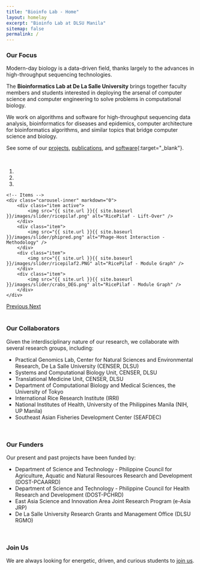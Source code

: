 ```yaml
---
title: "Bioinfo Lab - Home"
layout: homelay
excerpt: "Bioinfo Lab at DLSU Manila"
sitemap: false
permalink: /
---
```


### Our Focus

Modern-day biology is a data-driven field, thanks largely to the advances in high-throughput sequencing technologies.

The **Bioinformatics Lab at De La Salle University** brings together faculty members and students interested in deploying the arsenal of computer science and computer engineering to solve problems in computational biology.

We work on algorithms and software for high-throughput sequencing data analysis, bioinformatics for diseases and epidemics, computer architecture for bioinformatics algorithms, and similar topics that bridge computer science and biology.

See some of our [projects](projects), [publications](publications), and [software](http://github.com/bioinfodlsu){:target="\_blank"}.

<br>

<div markdown="0" id="carousel" class="carousel slide" data-ride="carousel" data-interval="4000" data-pause="hover">
    <!-- Menu -->
    <ol class="carousel-indicators">
        <li data-target="#carousel" data-slide-to="0" class="active"></li>
        <li data-target="#carousel" data-slide-to="1"></li>
        <li data-target="#carousel" data-slide-to="2"></li>
        <!-- <li data-target="#carousel" data-slide-to="3"></li>
        <li data-target="#carousel" data-slide-to="4"></li>
        <li data-target="#carousel" data-slide-to="5"></li> -->
    </ol>

    <!-- Items -->
    <div class="carousel-inner" markdown="0">
        <div class="item active">
            <img src="{{ site.url }}{{ site.baseurl }}/images/slider/ricepilaf.png" alt="RicePilaf - Lift-Over" />
        </div>
        <div class="item">
            <img src="{{ site.url }}{{ site.baseurl }}/images/slider/phipred.png" alt="Phage-Host Interaction - Methodology" />
        </div>
        <div class="item">
            <img src="{{ site.url }}{{ site.baseurl }}/images/slider/ricepilaf2.PNG" alt="RicePilaf - Module Graph" />
        </div>
        <div class="item">
            <img src="{{ site.url }}{{ site.baseurl }}/images/slider/crabs_DEG.png" alt="RicePilaf - Module Graph" />
        </div>
    </div>

  <a class="left carousel-control" href="#carousel" role="button" data-slide="prev">
    <span class="glyphicon glyphicon-chevron-left" aria-hidden="true"></span>
    <span class="sr-only">Previous</span>
  </a>
  <a class="right carousel-control" href="#carousel" role="button" data-slide="next">
    <span class="glyphicon glyphicon-chevron-right" aria-hidden="true"></span>
    <span class="sr-only">Next</span>
  </a>
</div>

<br>

### Our Collaborators

Given the interdisciplinary nature of our research, we collaborate with several research groups, including:

-   Practical Genomics Lab, Center for Natural Sciences and Environmental Research, De La Salle University (CENSER, DLSU)
-   Systems and Computational Biology Unit, CENSER, DLSU
-   Translational Medicine Unit, CENSER, DLSU
-   Department of Computational Biology and Medical Sciences, the University of Tokyo
-   International Rice Research Institute (IRRI)
-   National Institutes of Health, University of the Philippines Manila (NIH, UP Manila)
-   Southeast Asian Fisheries Development Center (SEAFDEC)

<br>

### Our Funders

Our present and past projects have been funded by:

-   Department of Science and Technology - Philippine Council for Agriculture, Aquatic and Natural Resources Research and Development (DOST-PCAARRD)
-   Department of Science and Technology - Philippine Council for Health Research and Development (DOST-PCHRD)
-   East Asia Science and Innovation Area Joint Research Program (e-Asia JRP)
-   De La Salle University Research Grants and Management Office (DLSU RGMO)

<br>

### Join Us

We are always looking for energetic, driven, and curious students to [join us](join_us).
